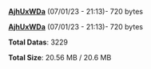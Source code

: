 [**AjhUxWDa**](/data/AjhUxWDa.txt) (07/01/23 - 21:13)- 720 bytes

[**AjhUxWDa**](/data/AjhUxWDa.txt) (07/01/23 - 21:13)- 720 bytes

**Total Datas**: 3229

**Total Size**: 20.56 MB / 20.6 MB